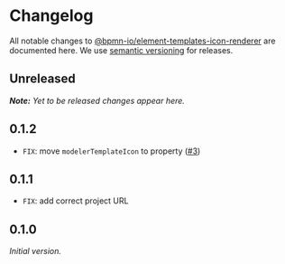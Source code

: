 # Changelog

All notable changes to [@bpmn-io/element-templates-icon-renderer](https://github.com/bpmn-io/element-templates-icon-renderer) are documented here. We use [semantic versioning](http://semver.org/) for releases.

## Unreleased

___Note:__ Yet to be released changes appear here._

## 0.1.2

* `FIX`: move `modelerTemplateIcon` to property ([#3](https://github.com/bpmn-io/element-templates-icons-renderer/pull/3))

## 0.1.1

* `FIX`: add correct project URL

## 0.1.0

_Initial version._